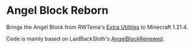
Angel Block Reborn
=======

Brings the Angel Block from RWTema's [Extra Utilities](https://www.minecraftforum.net/forums/mapping-and-modding-java-edition/minecraft-mods/wip-mods/1443963-extra-utilities-v1-1-0k) to Minecraft 1.21.4.

Code is mainly based on LaidBackSloth's [AngelBlockRenewed](https://github.com/LaidBackSloth/AngelBlockRenewed).